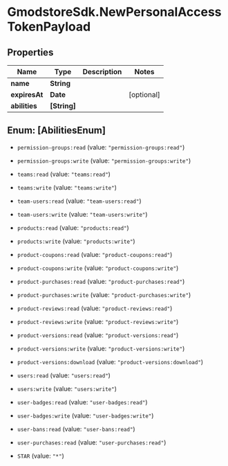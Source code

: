 # GmodstoreSdk.NewPersonalAccessTokenPayload

## Properties

Name | Type | Description | Notes
------------ | ------------- | ------------- | -------------
**name** | **String** |  | 
**expiresAt** | **Date** |  | [optional] 
**abilities** | **[String]** |  | 



## Enum: [AbilitiesEnum]


* `permission-groups:read` (value: `"permission-groups:read"`)

* `permission-groups:write` (value: `"permission-groups:write"`)

* `teams:read` (value: `"teams:read"`)

* `teams:write` (value: `"teams:write"`)

* `team-users:read` (value: `"team-users:read"`)

* `team-users:write` (value: `"team-users:write"`)

* `products:read` (value: `"products:read"`)

* `products:write` (value: `"products:write"`)

* `product-coupons:read` (value: `"product-coupons:read"`)

* `product-coupons:write` (value: `"product-coupons:write"`)

* `product-purchases:read` (value: `"product-purchases:read"`)

* `product-purchases:write` (value: `"product-purchases:write"`)

* `product-reviews:read` (value: `"product-reviews:read"`)

* `product-reviews:write` (value: `"product-reviews:write"`)

* `product-versions:read` (value: `"product-versions:read"`)

* `product-versions:write` (value: `"product-versions:write"`)

* `product-versions:download` (value: `"product-versions:download"`)

* `users:read` (value: `"users:read"`)

* `users:write` (value: `"users:write"`)

* `user-badges:read` (value: `"user-badges:read"`)

* `user-badges:write` (value: `"user-badges:write"`)

* `user-bans:read` (value: `"user-bans:read"`)

* `user-purchases:read` (value: `"user-purchases:read"`)

* `STAR` (value: `"*"`)




